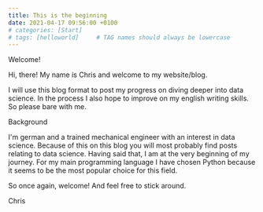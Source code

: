 ```yaml
---
title: This is the beginning
date: 2021-04-17 09:56:00 +0100
# categories: [Start]
# tags: [helloworld]     # TAG names should always be lowercase
---
```


Welcome!

Hi, there! My name is Chris and welcome to my website/blog.

I will use this blog format to post my progress on diving deeper into data science. In the process I also hope to improve on my english writing skills. So please bare with me.

Background

I'm german and a trained mechanical engineer with an interest in data science. Because of this on this blog you will most probably find posts relating to data science. Having said that, I am at the very beginning of my journey. For my main programming language I have chosen Python because it seems to be the most popular choice for this field.

So once again, welcome! And feel free to stick around.

Chris
